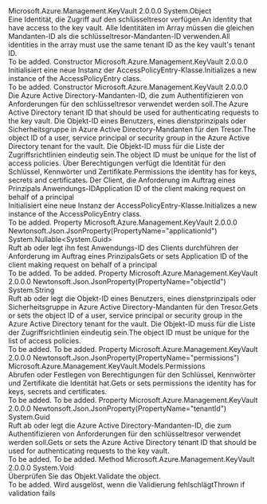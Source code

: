 <Type Name="AccessPolicyEntry" FullName="Microsoft.Azure.Management.KeyVault.Models.AccessPolicyEntry">
  <TypeSignature Language="C#" Value="public class AccessPolicyEntry" />
  <TypeSignature Language="ILAsm" Value=".class public auto ansi beforefieldinit AccessPolicyEntry extends System.Object" />
  <TypeSignature Language="DocId" Value="T:Microsoft.Azure.Management.KeyVault.Models.AccessPolicyEntry" />
  <TypeSignature Language="VB.NET" Value="Public Class AccessPolicyEntry" />
  <TypeSignature Language="F#" Value="type AccessPolicyEntry = class" />
  <AssemblyInfo>
    <AssemblyName>Microsoft.Azure.Management.KeyVault</AssemblyName>
    <AssemblyVersion>2.0.0.0</AssemblyVersion>
  </AssemblyInfo>
  <Base>
    <BaseTypeName>System.Object</BaseTypeName>
  </Base>
  <Interfaces />
  <Docs>
    <summary>
            <span data-ttu-id="5b007-101">Eine Identität, die Zugriff auf den schlüsseltresor verfügen.</span><span class="sxs-lookup"><span data-stu-id="5b007-101">An identity that have access to the key vault.</span></span> <span data-ttu-id="5b007-102">Alle Identitäten im Array müssen die gleichen Mandanten-ID als die schlüsseltresor-Mandanten-ID verwenden.</span><span class="sxs-lookup"><span data-stu-id="5b007-102">All identities in the array must use the same tenant ID as the key vault's tenant ID.</span></span>
            </summary>
    <remarks>To be added.</remarks>
  </Docs>
  <Members>
    <Member MemberName=".ctor">
      <MemberSignature Language="C#" Value="public AccessPolicyEntry ();" />
      <MemberSignature Language="ILAsm" Value=".method public hidebysig specialname rtspecialname instance void .ctor() cil managed" />
      <MemberSignature Language="DocId" Value="M:Microsoft.Azure.Management.KeyVault.Models.AccessPolicyEntry.#ctor" />
      <MemberSignature Language="VB.NET" Value="Public Sub New ()" />
      <MemberType>Constructor</MemberType>
      <AssemblyInfo>
        <AssemblyName>Microsoft.Azure.Management.KeyVault</AssemblyName>
        <AssemblyVersion>2.0.0.0</AssemblyVersion>
      </AssemblyInfo>
      <Parameters />
      <Docs>
        <summary>
            <span data-ttu-id="5b007-103">Initialisiert eine neue Instanz der AccessPolicyEntry-Klasse.</span><span class="sxs-lookup"><span data-stu-id="5b007-103">Initializes a new instance of the AccessPolicyEntry class.</span></span>
            </summary>
        <remarks>To be added.</remarks>
      </Docs>
    </Member>
    <Member MemberName=".ctor">
      <MemberSignature Language="C#" Value="public AccessPolicyEntry (Guid tenantId, string objectId, Microsoft.Azure.Management.KeyVault.Models.Permissions permissions, Nullable&lt;Guid&gt; applicationId = null);" />
      <MemberSignature Language="ILAsm" Value=".method public hidebysig specialname rtspecialname instance void .ctor(valuetype System.Guid tenantId, string objectId, class Microsoft.Azure.Management.KeyVault.Models.Permissions permissions, valuetype System.Nullable`1&lt;valuetype System.Guid&gt; applicationId) cil managed" />
      <MemberSignature Language="DocId" Value="M:Microsoft.Azure.Management.KeyVault.Models.AccessPolicyEntry.#ctor(System.Guid,System.String,Microsoft.Azure.Management.KeyVault.Models.Permissions,System.Nullable{System.Guid})" />
      <MemberSignature Language="F#" Value="new Microsoft.Azure.Management.KeyVault.Models.AccessPolicyEntry : Guid * string * Microsoft.Azure.Management.KeyVault.Models.Permissions * Nullable&lt;Guid&gt; -&gt; Microsoft.Azure.Management.KeyVault.Models.AccessPolicyEntry" Usage="new Microsoft.Azure.Management.KeyVault.Models.AccessPolicyEntry (tenantId, objectId, permissions, applicationId)" />
      <MemberType>Constructor</MemberType>
      <AssemblyInfo>
        <AssemblyName>Microsoft.Azure.Management.KeyVault</AssemblyName>
        <AssemblyVersion>2.0.0.0</AssemblyVersion>
      </AssemblyInfo>
      <Parameters>
        <Parameter Name="tenantId" Type="System.Guid" />
        <Parameter Name="objectId" Type="System.String" />
        <Parameter Name="permissions" Type="Microsoft.Azure.Management.KeyVault.Models.Permissions" />
        <Parameter Name="applicationId" Type="System.Nullable&lt;System.Guid&gt;" />
      </Parameters>
      <Docs>
        <param name="tenantId"><span data-ttu-id="5b007-104">Die Azure Active Directory-Mandanten-ID, die zum Authentifizieren von Anforderungen für den schlüsseltresor verwendet werden soll.</span><span class="sxs-lookup"><span data-stu-id="5b007-104">The Azure Active Directory tenant ID that should be used for authenticating requests to the key vault.</span></span></param>
        <param name="objectId"><span data-ttu-id="5b007-105">Die Objekt-ID eines Benutzers, eines dienstprinzipals oder Sicherheitsgruppe in Azure Active Directory-Mandanten für den Tresor.</span><span class="sxs-lookup"><span data-stu-id="5b007-105">The object ID of a user, service principal or security group in the Azure Active Directory tenant for the vault.</span></span> <span data-ttu-id="5b007-106">Die Objekt-ID muss für die Liste der Zugriffsrichtlinien eindeutig sein.</span><span class="sxs-lookup"><span data-stu-id="5b007-106">The object ID must be unique for the list of access policies.</span></span></param>
        <param name="permissions"><span data-ttu-id="5b007-107">Über Berechtigungen verfügt die Identität für den Schlüssel, Kennwörter und Zertifikate.</span><span class="sxs-lookup"><span data-stu-id="5b007-107">Permissions the identity has for keys, secrets and certificates.</span></span></param>
        <param name="applicationId"> <span data-ttu-id="5b007-108">Der Client, die Anforderung im Auftrag eines Prinzipals Anwendungs-ID</span><span class="sxs-lookup"><span data-stu-id="5b007-108">Application ID of the client making request on behalf of a principal</span></span></param>
        <summary>
            <span data-ttu-id="5b007-109">Initialisiert eine neue Instanz der AccessPolicyEntry-Klasse.</span><span class="sxs-lookup"><span data-stu-id="5b007-109">Initializes a new instance of the AccessPolicyEntry class.</span></span>
            </summary>
        <remarks>To be added.</remarks>
      </Docs>
    </Member>
    <Member MemberName="ApplicationId">
      <MemberSignature Language="C#" Value="public Nullable&lt;Guid&gt; ApplicationId { get; set; }" />
      <MemberSignature Language="ILAsm" Value=".property instance valuetype System.Nullable`1&lt;valuetype System.Guid&gt; ApplicationId" />
      <MemberSignature Language="DocId" Value="P:Microsoft.Azure.Management.KeyVault.Models.AccessPolicyEntry.ApplicationId" />
      <MemberSignature Language="VB.NET" Value="Public Property ApplicationId As Nullable(Of Guid)" />
      <MemberSignature Language="F#" Value="member this.ApplicationId : Nullable&lt;Guid&gt; with get, set" Usage="Microsoft.Azure.Management.KeyVault.Models.AccessPolicyEntry.ApplicationId" />
      <MemberType>Property</MemberType>
      <AssemblyInfo>
        <AssemblyName>Microsoft.Azure.Management.KeyVault</AssemblyName>
        <AssemblyVersion>2.0.0.0</AssemblyVersion>
      </AssemblyInfo>
      <Attributes>
        <Attribute>
          <AttributeName>Newtonsoft.Json.JsonProperty(PropertyName="applicationId")</AttributeName>
        </Attribute>
      </Attributes>
      <ReturnValue>
        <ReturnType>System.Nullable&lt;System.Guid&gt;</ReturnType>
      </ReturnValue>
      <Docs>
        <summary>
            <span data-ttu-id="5b007-110">Ruft ab oder legt ihn fest Anwendungs-ID des Clients durchführen der Anforderung im Auftrag eines Prinzipals</span><span class="sxs-lookup"><span data-stu-id="5b007-110">Gets or sets  Application ID of the client making request on behalf of a principal</span></span>
            </summary>
        <value>To be added.</value>
        <remarks>To be added.</remarks>
      </Docs>
    </Member>
    <Member MemberName="ObjectId">
      <MemberSignature Language="C#" Value="public string ObjectId { get; set; }" />
      <MemberSignature Language="ILAsm" Value=".property instance string ObjectId" />
      <MemberSignature Language="DocId" Value="P:Microsoft.Azure.Management.KeyVault.Models.AccessPolicyEntry.ObjectId" />
      <MemberSignature Language="VB.NET" Value="Public Property ObjectId As String" />
      <MemberSignature Language="F#" Value="member this.ObjectId : string with get, set" Usage="Microsoft.Azure.Management.KeyVault.Models.AccessPolicyEntry.ObjectId" />
      <MemberType>Property</MemberType>
      <AssemblyInfo>
        <AssemblyName>Microsoft.Azure.Management.KeyVault</AssemblyName>
        <AssemblyVersion>2.0.0.0</AssemblyVersion>
      </AssemblyInfo>
      <Attributes>
        <Attribute>
          <AttributeName>Newtonsoft.Json.JsonProperty(PropertyName="objectId")</AttributeName>
        </Attribute>
      </Attributes>
      <ReturnValue>
        <ReturnType>System.String</ReturnType>
      </ReturnValue>
      <Docs>
        <summary>
            <span data-ttu-id="5b007-111">Ruft ab oder legt die Objekt-ID eines Benutzers, eines dienstprinzipals oder Sicherheitsgruppe in Azure Active Directory-Mandanten für den Tresor.</span><span class="sxs-lookup"><span data-stu-id="5b007-111">Gets or sets the object ID of a user, service principal or security group in the Azure Active Directory tenant for the vault.</span></span> <span data-ttu-id="5b007-112">Die Objekt-ID muss für die Liste der Zugriffsrichtlinien eindeutig sein.</span><span class="sxs-lookup"><span data-stu-id="5b007-112">The object ID must be unique for the list of access policies.</span></span>
            </summary>
        <value>To be added.</value>
        <remarks>To be added.</remarks>
      </Docs>
    </Member>
    <Member MemberName="Permissions">
      <MemberSignature Language="C#" Value="public Microsoft.Azure.Management.KeyVault.Models.Permissions Permissions { get; set; }" />
      <MemberSignature Language="ILAsm" Value=".property instance class Microsoft.Azure.Management.KeyVault.Models.Permissions Permissions" />
      <MemberSignature Language="DocId" Value="P:Microsoft.Azure.Management.KeyVault.Models.AccessPolicyEntry.Permissions" />
      <MemberSignature Language="VB.NET" Value="Public Property Permissions As Permissions" />
      <MemberSignature Language="F#" Value="member this.Permissions : Microsoft.Azure.Management.KeyVault.Models.Permissions with get, set" Usage="Microsoft.Azure.Management.KeyVault.Models.AccessPolicyEntry.Permissions" />
      <MemberType>Property</MemberType>
      <AssemblyInfo>
        <AssemblyName>Microsoft.Azure.Management.KeyVault</AssemblyName>
        <AssemblyVersion>2.0.0.0</AssemblyVersion>
      </AssemblyInfo>
      <Attributes>
        <Attribute>
          <AttributeName>Newtonsoft.Json.JsonProperty(PropertyName="permissions")</AttributeName>
        </Attribute>
      </Attributes>
      <ReturnValue>
        <ReturnType>Microsoft.Azure.Management.KeyVault.Models.Permissions</ReturnType>
      </ReturnValue>
      <Docs>
        <summary>
            <span data-ttu-id="5b007-113">Abrufen oder Festlegen von Berechtigungen für den Schlüssel, Kennwörter und Zertifikate die Identität hat.</span><span class="sxs-lookup"><span data-stu-id="5b007-113">Gets or sets permissions the identity has for keys, secrets and certificates.</span></span>
            </summary>
        <value>To be added.</value>
        <remarks>To be added.</remarks>
      </Docs>
    </Member>
    <Member MemberName="TenantId">
      <MemberSignature Language="C#" Value="public Guid TenantId { get; set; }" />
      <MemberSignature Language="ILAsm" Value=".property instance valuetype System.Guid TenantId" />
      <MemberSignature Language="DocId" Value="P:Microsoft.Azure.Management.KeyVault.Models.AccessPolicyEntry.TenantId" />
      <MemberSignature Language="VB.NET" Value="Public Property TenantId As Guid" />
      <MemberSignature Language="F#" Value="member this.TenantId : Guid with get, set" Usage="Microsoft.Azure.Management.KeyVault.Models.AccessPolicyEntry.TenantId" />
      <MemberType>Property</MemberType>
      <AssemblyInfo>
        <AssemblyName>Microsoft.Azure.Management.KeyVault</AssemblyName>
        <AssemblyVersion>2.0.0.0</AssemblyVersion>
      </AssemblyInfo>
      <Attributes>
        <Attribute>
          <AttributeName>Newtonsoft.Json.JsonProperty(PropertyName="tenantId")</AttributeName>
        </Attribute>
      </Attributes>
      <ReturnValue>
        <ReturnType>System.Guid</ReturnType>
      </ReturnValue>
      <Docs>
        <summary>
            <span data-ttu-id="5b007-114">Ruft ab oder legt die Azure Active Directory-Mandanten-ID, die zum Authentifizieren von Anforderungen für den schlüsseltresor verwendet werden soll.</span><span class="sxs-lookup"><span data-stu-id="5b007-114">Gets or sets the Azure Active Directory tenant ID that should be used for authenticating requests to the key vault.</span></span>
            </summary>
        <value>To be added.</value>
        <remarks>To be added.</remarks>
      </Docs>
    </Member>
    <Member MemberName="Validate">
      <MemberSignature Language="C#" Value="public virtual void Validate ();" />
      <MemberSignature Language="ILAsm" Value=".method public hidebysig newslot virtual instance void Validate() cil managed" />
      <MemberSignature Language="DocId" Value="M:Microsoft.Azure.Management.KeyVault.Models.AccessPolicyEntry.Validate" />
      <MemberSignature Language="VB.NET" Value="Public Overridable Sub Validate ()" />
      <MemberSignature Language="F#" Value="abstract member Validate : unit -&gt; unit&#xA;override this.Validate : unit -&gt; unit" Usage="accessPolicyEntry.Validate " />
      <MemberType>Method</MemberType>
      <AssemblyInfo>
        <AssemblyName>Microsoft.Azure.Management.KeyVault</AssemblyName>
        <AssemblyVersion>2.0.0.0</AssemblyVersion>
      </AssemblyInfo>
      <ReturnValue>
        <ReturnType>System.Void</ReturnType>
      </ReturnValue>
      <Parameters />
      <Docs>
        <summary>
            <span data-ttu-id="5b007-115">Überprüfen Sie das Objekt.</span><span class="sxs-lookup"><span data-stu-id="5b007-115">Validate the object.</span></span>
            </summary>
        <remarks>To be added.</remarks>
        <exception cref="T:Microsoft.Rest.ValidationException">
            <span data-ttu-id="5b007-116">Wird ausgelöst, wenn die Validierung fehlschlägt</span><span class="sxs-lookup"><span data-stu-id="5b007-116">Thrown if validation fails</span></span>
            </exception>
      </Docs>
    </Member>
  </Members>
</Type>
